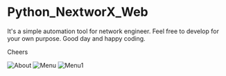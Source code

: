 # Python_NextworX_Web
 
 It's a simple automation tool for network engineer.
 Feel free to develop for your own purpose.
 Good day and happy coding.
 
 Cheers
 
![About](https://user-images.githubusercontent.com/29225740/213998551-435c9b8e-2f01-4ffe-88ac-da3925b6a5eb.jpeg)
![Menu](https://user-images.githubusercontent.com/29225740/213998557-ca51b05f-f639-46cd-b039-0c8651050f3c.jpeg)
![Menu1](https://user-images.githubusercontent.com/29225740/213998563-f3b6afed-f876-474a-8942-5cfc1a951629.jpeg)
